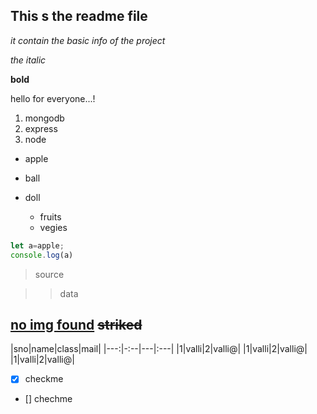 ## This s the readme file
_it contain the basic info of the project_

_the italic_

**bold**

hello for everyone...!

1. mongodb
1. express
1. node

- apple
- ball
- doll

  - fruits
  - vegies

```js
let a=apple;
console.log(a)
```
> source

>> data

[no img found](happy.jpg)
~~striked~~
---

|sno|name|class|mail|
|---:|-:--|---|:---|
|1|valli|2|valli@|
|1|valli|2|valli@|
|1|valli|2|valli@|
 
 - [x] checkme
 - [] chechme
